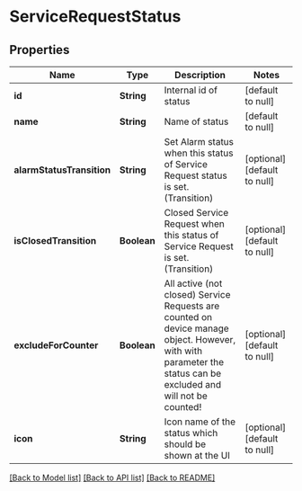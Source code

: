 # ServiceRequestStatus
## Properties

| Name | Type | Description | Notes |
|------------ | ------------- | ------------- | -------------|
| **id** | **String** | Internal id of status | [default to null] |
| **name** | **String** | Name of status | [default to null] |
| **alarmStatusTransition** | **String** | Set Alarm status when this status of Service Request status is set. (Transition) | [optional] [default to null] |
| **isClosedTransition** | **Boolean** | Closed Service Request when this status of Service Request is set. (Transition) | [optional] [default to null] |
| **excludeForCounter** | **Boolean** | All active (not closed) Service Requests are counted on device manage object. However, with with parameter the status can be excluded and will not be counted! | [optional] [default to null] |
| **icon** | **String** | Icon name of the status which should be shown at the UI | [optional] [default to null] |

[[Back to Model list]](../README.md#documentation-for-models) [[Back to API list]](../README.md#documentation-for-api-endpoints) [[Back to README]](../README.md)

